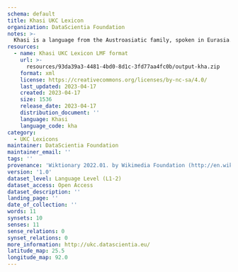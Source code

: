 ```yaml
---
schema: default
title: Khasi UKC Lexicon
organization: DataScientia Foundation
notes: >-
  Khasi is a language from the Austroasiatic family, spoken in Eurasia. The UKC Lexicon of Khasi is represented as a lexico-semantic network. It consists of words, word senses, synsets, as well as sense-level and synset-level relationships.
resources:
  - name: Khasi UKC Lexicon LMF format
    url: >-
      resources/93da39a3-4481-4bd0-8d1c-3fd77aa4fc0b/output-kha.zip
    format: xml
    license: https://creativecommons.org/licenses/by-nc-sa/4.0/
    last_updated: 2023-04-17
    created: 2023-04-17
    size: 1536
    release_date: 2023-04-17
    distribution_document: ''
    language: Khasi
    language_code: kha
category:
  - UKC Lexicons
maintainer: DataScientia Foundation
maintainer_email: ''
tags: ''
provenance: 'Wiktionary 2022.01. by Wikimedia Foundation (http://en.wiktionary.org); KinDiv: Kinship Diversity 1.0 by Temuulen Khishigsuren (http://ukc.disi.unitn.it/index.php/kinship/); Princeton WordNet 2.1 by Princeton University (https://wordnet.princeton.edu)'
version: '1.0'
dataset_level: Language Level (L1-2)
dataset_access: Open Access
dataset_description: ''
landing_page: ''
date_of_collection: ''
words: 11
synsets: 10
senses: 11
sense_relations: 0
synset_relations: 0
more_information: http://ukc.datascientia.eu/
latitude_map: 25.5
longitude_map: 92.0
---
```

